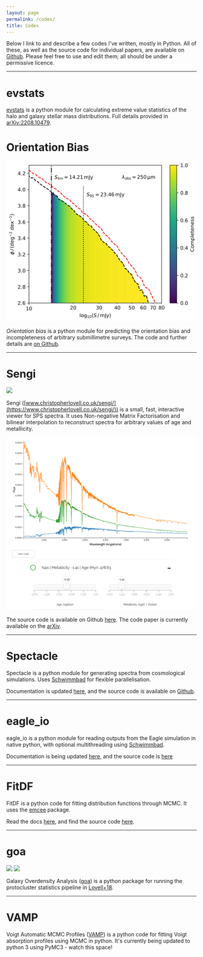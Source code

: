 ```yaml
---
layout: page
permalink: /codes/
title: Codes
---
```


Below I link to and describe a few codes I've written, mostly in Python. All of these, as well as the source code for individual papers, are available on [Github](https://github.com/christopherlovell/). 
Please feel free to use and edit them; all should be under a permissive licence.

---

# evstats

<a href="https://github.com/christopherlovell/evstats" target="source">evstats</a> is a python module for calculating extreme value statistics of the halo and galaxy stellar mass distributions. 
Full details provided in <a href="https://arxiv.org/abs/2208.10479" target="source">arXiv:2208.10479</a>.


# Orientation Bias

[![SMG orientation](/images/smg_orientation_counts.png)](https://github.com/christopherlovell/orientation_bias)

<em>Orientation bias</em> is a python module for predicting the orientation bias and incompleteness of arbitrary submillimetre surveys. The code and further details are <a href="https://github.com/christopherlovell/orientation_bias">on Github</a>.

---

# Sengi

<img src="https://zenodo.org/badge/DOI/10.5281/zenodo.3554532.svg" class="doi" style="display: inline-block">

Sengi ([www.christopherlovell.co.uk/sengi/](https://www.christopherlovell.co.uk/sengi/)) is a small, fast, interactive viewer for SPS spectra. It uses Non-negative Matrix Factorisation and bilinear interpolation to reconstruct spectra for arbitrary values of age and metallicity.

[![Sengi](/images/sengi.png)](https://www.christopherlovell.co.uk/sengi/)

The source code is available on Github [here](https://github.com/christopherlovell/sengi). The code paper is currently available on the [arXiv](https://arxiv.org/abs/1911.12713).

---

# Spectacle

Spectacle is a python module for generating spectra from cosmological simulations. Uses [Schwimmbad](https://schwimmbad.readthedocs.io/en/latest/) for flexible parallelisation.

Documentation is updated [here](https://spectacle-docs.readthedocs.io/en/latest/), and the source code is available on [Github](https://github.com/christopherlovell/spectacle).

---

# eagle_io

eagle_io is a python module for reading outputs from the Eagle simulation in native python, with optional multithreading using [Schwimmbad](https://schwimmbad.readthedocs.io/en/latest/).

Documentation is being updated [here](https://eagle-io.readthedocs.io/en/latest/), and the source code is [here](https://github.com/christopherlovell/eagle_IO)

---

# FitDF
FitDF is a python code for fitting distribution functions through MCMC. It uses the [emcee](https://emcee.readthedocs.io) package.

Read the docs [here](https://fitdf.readthedocs.io), and find the source code [here](https://github.com/christopherlovell/fitDF).

---

# goa

<img src="https://zenodo.org/badge/DOI/10.5281/zenodo.1092728.svg" class="doi" style="display: inline-block">
<img src="https://img.shields.io/badge/arXiv-1710.02148-red.svg" class="doi" style="display: inline-block">

Galaxy Overdensity Analysis ([goa](https://github.com/christopherlovell/goa)) is a python package for running the protocluster statistics pipeline in [Lovell+18](https://ui.adsabs.harvard.edu/abs/2018MNRAS.474.4612L/abstract).

---

# VAMP
Voigt Automatic MCMC Profiles ([VAMP](https://github.com/christopherlovell/VAMP)) is a python code for fitting Voigt absorption profiles using MCMC in python. It's currently being updated to python 3 using PyMC3 - watch this space!


